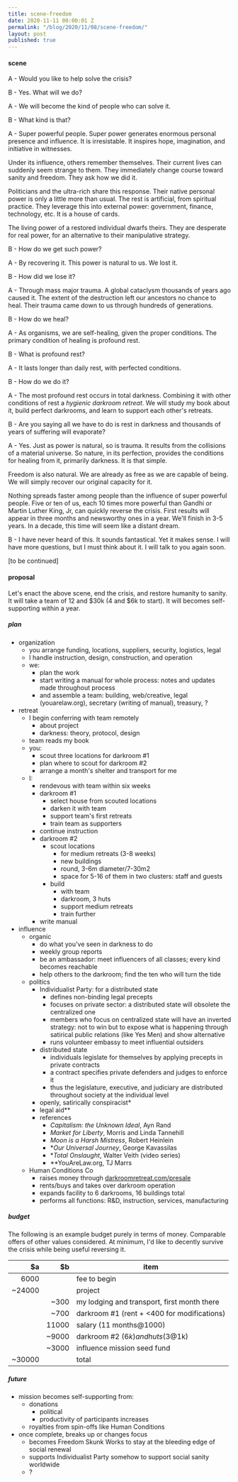 ```yaml
---
title: scene-freedom
date: 2020-11-11 00:00:01 Z
permalink: "/blog/2020/11/08/scene-freedom/"
layout: post
published: true
---
```


#### scene
 
A - Would you like to help solve the crisis?

B - Yes. What will we do?

A - We will become the kind of people who can solve it. 

B - What kind is that?

A - Super powerful people. Super power generates enormous personal presence and influence. It is irresistable. It inspires hope, imagination, and initiative in witnesses.

Under its influence, others remember themselves. Their current lives can suddenly seem strange to them. They immediately change course toward sanity and freedom. They ask how we did it.

Politicians and the ultra-rich share this response. Their native personal power is only a little more than usual. The rest is artificial, from spiritual practice. They leverage this into external power: government, finance, technology, etc. It is a house of cards. 

The living power of a restored individual dwarfs theirs. They are desperate for real power, for an alternative to their manipulative strategy.

B - How do we get such power?

A - By recovering it. This power is natural to us. We lost it. 

B - How did we lose it?

A - Through mass major trauma. A global cataclysm thousands of years ago caused it. The extent of the destruction left our ancestors no chance to heal. Their trauma came down to us through hundreds of generations.

B - How do we heal?

A - As organisms, we are self-healing, given the proper conditions. The primary condition of healing is profound rest. 

B - What is profound rest?

A - It lasts longer than daily rest, with perfected conditions.

B - How do we do it?

A - The most profound rest occurs in total darkness. Combining it with other conditions of rest a _hygienic darkroom retreat_. We will study my book about it, build perfect darkrooms, and learn to support each other's retreats.

B - Are you saying all we have to do is rest in darkness and thousands of years of suffering will evaporate?

A - Yes. Just as power is natural, so is trauma. It results from the collisions of a material universe. So nature, in its perfection, provides the conditions for healing from it, primarily darkness. It is that simple. 

Freedom is also natural. We are already as free as we are capable of being. We will simply recover our original capacity for it.

Nothing spreads faster among people than the influence of super powerful people. Five or ten of us, each 10 times more powerful than Gandhi or Martin Luther King, Jr, can quickly reverse the crisis. First results will appear in three months and newsworthy ones in a year. We'll finish in 3-5 years. In a decade, this time will seem like a distant dream.

B - I have never heard of this. It sounds fantastical. Yet it makes sense. I will have more questions, but I must think about it. I will talk to you again soon.

[to be continued]

#### proposal

Let's enact the above scene, end the crisis, and restore humanity to sanity. It will take a team of 12 and $30k (4 and $6k to start). It will becomes self-supporting within a year.

##### plan

- organization
    - you arrange funding, locations, suppliers, security, logistics, legal
    - I handle instruction, design, construction, and operation
    - we:
        - plan the work
        - start writing a manual for whole process: notes and updates made throughout process
        - and assemble a team: building, web/creative, legal (youarelaw.org), secretary (writing of manual), treasury, ?
- retreat
    - I begin conferring with team remotely 
        - about project
        - darkness: theory, protocol, design
    - team reads my book
    - you:
        - scout three locations for darkroom #1 
        - plan where to scout for darkroom #2
        - arrange a month's shelter and transport for me
    - I: 
        - rendevous with team within six weeks
        - darkroom #1
            - select house from scouted locations 
            - darken it with team
            - support team's first retreats
            - train team as supporters
        - continue instruction
        - darkroom #2
            - scout locations
                - for medium retreats (3-8 weeks)
                - new buildings
                - round, 3-6m diameter/7-30m2
                - space for 5-16 of them in two clusters: staff and guests
            - build
                - with team
                - darkroom, 3 huts
                - support medium retreats
                - train further
        - write manual
- influence
    - organic
        - do what you've seen in darkness to do 
        - weekly group reports
        - be an ambassador: meet influencers of all classes; every kind becomes reachable
        - help others to the darkroom; find the ten who will turn the tide
    - politics
        - Individualist Party: for a distributed state
            - defines non-binding legal precepts 
            - focuses on private sector: a distributed state will obsolete the centralized one
            - members who focus on centralized state will have an inverted strategy: not to win but to expose what is happening through satirical public relations (like Yes Men) and show alternative
            - runs volunteer embassy to meet influential outsiders
        - distributed state
            - individuals legislate for themselves by applying precepts in private contracts
            - a contract specifies private defenders and judges to enforce it
            - thus the legislature, executive, and judiciary are distributed throughout society at the individual level
        - openly, satirically conspiracist*
        - legal aid**
        - references
            - _Capitalism: the Unknown Ideal_, Ayn Rand
            - _Market for Liberty_, Morris and Linda Tannehill
            - _Moon is a Harsh Mistress_, Robert Heinlein
            - *_Our Universal Journey_, George Kavassilas
            - *_Total Onslaught_, Walter Veith (video series)
            - **YouAreLaw.org, TJ Marrs
    - Human Conditions Co
        - raises money through [darkroomretreat.com/presale](/presale)
        - rents/buys and takes over darkroom operation
        - expands facility to 6 darkrooms, 16 buildings total
        - performs all functions: R&D, instruction, services, manufacturing

##### budget

The following is an example budget purely in terms of money. Comparable offers of other values considered. At minimum, I'd like to decently survive the crisis while being useful reversing it.

|     $a |    $b | item |
| ------:| -----:| ---- |
|   6000 |       | fee to begin |
| ~24000 |       | project |
|        |  ~300 | my lodging and transport, first month there |
|        |  ~700 | darkroom #1 (rent + <400 for modifications) |
|        | 11000 | salary (11 months@1000) |
|        | ~9000 | darkroom #2 ($6k) and huts (3@$1k) |
|        | ~3000 | influence mission seed fund |
| ~30000 |       | total |

##### future

- mission becomes self-supporting from:
    - donations
        - political
        - productivity of participants increases
    - royalties from spin-offs like Human Conditions
- once complete, breaks up or changes focus
    - becomes Freedom Skunk Works to stay at the bleeding edge of social renewal
    - supports Individualist Party somehow to support social sanity worldwide
    - ?
